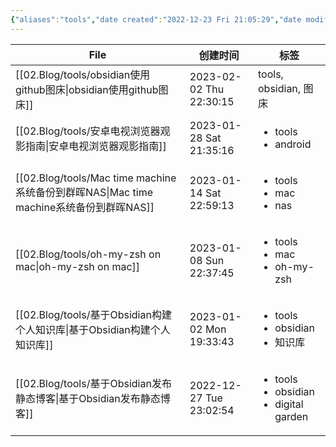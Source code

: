 ```yaml
---
{"aliases":"tools","date created":"2022-12-23 Fri 21:05:29","date modified":"2023-01-03 Tue 19:29:27","dg-publish":true,"permalink":"/01.Guide/tools/","dgPassFrontmatter":true}
---
```



| File                                                                        | 创建时间                    | 标签                                                              |
| --------------------------------------------------------------------------- | ----------------------- | --------------------------------------------------------------- |
| [[02.Blog/tools/obsidian使用github图床\|obsidian使用github图床]]                 | 2023-02-02 Thu 22:30:15 | tools, obsidian, 图床                                             |
| [[02.Blog/tools/安卓电视浏览器观影指南\|安卓电视浏览器观影指南]]                               | 2023-01-28 Sat 21:35:16 | <ul><li>tools</li><li>android</li></ul>                         |
| [[02.Blog/tools/Mac time machine系统备份到群晖NAS\|Mac time machine系统备份到群晖NAS]] | 2023-01-14 Sat 22:59:13 | <ul><li>tools</li><li>mac</li><li>nas</li></ul>                 |
| [[02.Blog/tools/oh-my-zsh on mac\|oh-my-zsh on mac]]                     | 2023-01-08 Sun 22:37:45 | <ul><li>tools</li><li>mac</li><li>oh-my-zsh</li></ul>           |
| [[02.Blog/tools/基于Obsidian构建个人知识库\|基于Obsidian构建个人知识库]]                   | 2023-01-02 Mon 19:33:43 | <ul><li>tools</li><li>obsidian</li><li>知识库</li></ul>            |
| [[02.Blog/tools/基于Obsidian发布静态博客\|基于Obsidian发布静态博客]]                     | 2022-12-27 Tue 23:02:54 | <ul><li>tools</li><li>obsidian</li><li>digital garden</li></ul> |

